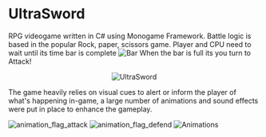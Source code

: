 # UltraSword
RPG videogame written in C# using Monogame Framework. Battle logic is based in the popular Rock, paper, scissors game. 
Player and CPU need to wait until its time bar is complete ![Bar](https://github.com/MethodCa/UltraSword/assets/15893276/4deef50a-4b05-414a-89fa-c902cfbb4aea) When the bar is full its you turn to Attack!

<p align="center">
    <img src="https://github.com/MethodCa/UltraSword/assets/15893276/a0734897-6525-418d-b318-753d079830ea" alt="UltraSword">
</p>

The game heavily relies on visual cues to alert or inform the player of what's happening in-game, a large number of animations and sound effects were put in place to enhance the gameplay.

![animation_flag_attack](https://github.com/MethodCa/UltraSword/assets/15893276/9d69b330-a1bb-40d9-8d69-a47823e18315)
![animation_flag_defend](https://github.com/MethodCa/UltraSword/assets/15893276/b41ede1a-92e9-4719-ae6d-07415fe4946e)
![Animations](https://github.com/MethodCa/UltraSword/assets/15893276/bbb1198e-8272-4327-ac34-7d63440dafc7)
